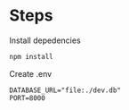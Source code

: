 # Steps

Install depedencies
```bash
npm install
```

Create .env 
```
DATABASE_URL="file:./dev.db"
PORT=8000
```

